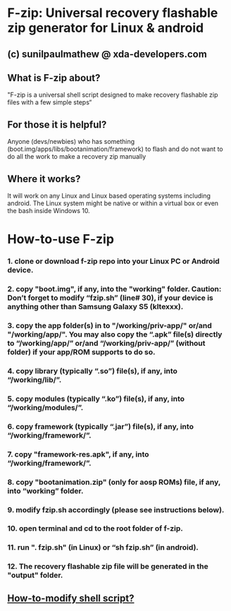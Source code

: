 # F-zip: Universal recovery flashable zip generator for Linux & android
## (c) sunilpaulmathew @ xda-developers.com

## What is F-zip about?
"F-zip is a universal shell script designed to make recovery flashable zip files with a few simple steps“

## For those it is helpful?
Anyone (devs/newbies) who has something (boot.img/apps/libs/bootanimation/framework) to flash and do not want to do all the work to make a recovery zip manually

## Where it works?
It will work on any Linux and Linux based operating systems including android. The Linux system might be native or within a virtual box or even the bash inside Windows 10.

# How-to-use F-zip

### 1. clone or download f-zip repo into your Linux PC or Android device.
### 2. copy "boot.img", if any, into the "working" folder. Caution: Don’t forget to modify “fzip.sh” (line# 30), if your device is anything other than Samsung Galaxy S5 (kltexxx).
### 3. copy the app folder(s) in to "/working/priv-app/" or/and "/working/app/". You may also copy the “.apk” file(s) directly to “/working/app/” or/and “/working/priv-app/” (without folder) if your app/ROM supports to do so.
### 4. copy library (typically “.so”) file(s), if any, into “/working/lib/”.
### 5. copy modules (typically “.ko”) file(s), if any, into “/working/modules/”.
### 6. copy framework (typically “.jar”) file(s), if any, into “/working/framework/”.
### 7. copy "framework-res.apk", if any, into “/working/framework/”.
### 8. copy "bootanimation.zip" (only for aosp ROMs) file, if any, into “working” folder.
### 9. modify fzip.sh accordingly (please see instructions below).
### 10. open terminal and cd to the root folder of f-zip.
### 11. run ". fzip.sh" (in Linux) or “sh fzip.sh” (in android).
### 12. The recovery flashable zip file will be generated in the "output" folder.

## [How-to-modify shell script?](https://github.com/SmartPack/f-zip/blob/master/How-to-modify.md)

